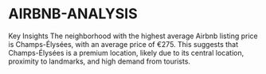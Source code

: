 # AIRBNB-ANALYSIS
Key Insights The neighborhood with the highest average Airbnb listing price is Champs-Élysées, with an average price of €275.  This suggests that Champs-Élysées is a premium location, likely due to its central location, proximity to landmarks, and high demand from tourists.
